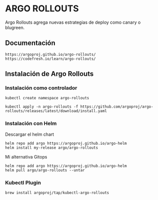# ARGO ROLLOUTS

Argo Rollouts agrega nuevas estrategias de deploy como canary o blugreen.

## Documentación

    https://argoproj.github.io/argo-rollouts/
    https://codefresh.io/learn/argo-rollouts/

## Instalación de Argo Rollouts

### Instalación como controlador

    kubectl create namespace argo-rollouts

    kubectl apply -n argo-rollouts -f https://github.com/argoproj/argo-rollouts/releases/latest/download/install.yaml

### Instalación con Helm

Descargar el helm chart

    helm repo add argo https://argoproj.github.io/argo-helm
    helm install my-release argo/argo-rollouts

Mi alternativa Gitops

    helm repo add argo https://argoproj.github.io/argo-helm 
    helm pull argo/argo-rollouts --untar

### Kubectl Plugin

    brew install argoproj/tap/kubectl-argo-rollouts
